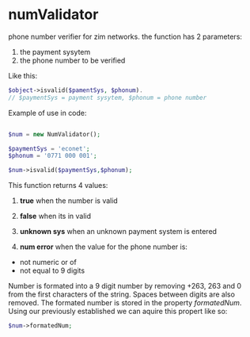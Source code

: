 # numValidator

phone number verifier for zim networks.
the function has 2 parameters:

1. the payment sysytem
2. the phone number to be verified

Like this:
```php
$object->isvalid($pamentSys, $phonum).
// $paymentSys = payment sysytem, $phonum = phone number
```

Example of use in code:
```php

$num = new NumValidator();

$paymentSys = 'econet';
$phonum = '0771 000 001';

$num->isvalid($paymentSys,$phonum);

```
This function returns 4 values:

1. **true**
when the number is valid

2. **false**
when its in valid

3. **unknown sys**
when an unknown payment system is entered

4. **num error**
when the value for the phone number is:

* not numeric or of
* not equal to 9 digits

Number is formated into a 9 digit number by removing +263, 263 and 0 from the first characters of the string.
Spaces between digits are also removed.
The formated number is stored in the property *formatedNum*. 
Using our previously established  we can aquire this propert like so:

```php
$num->formatedNum;

```   